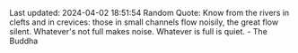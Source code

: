 Last updated: 2024-04-02 18:51:54
Random Quote: Know from the rivers in clefts and in crevices: those in small channels flow noisily, the great flow silent. Whatever's not full makes noise. Whatever is full is quiet. - The Buddha